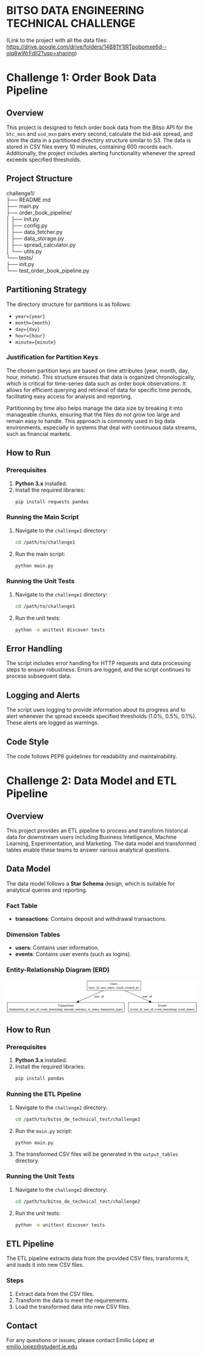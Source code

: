 # BITSO DATA ENGINEERING TECHNICAL CHALLENGE
(Link to the project with all the data files: https://drive.google.com/drive/folders/14B81Y1IRTpobomxe6d--oiq8wWrFdlI2?usp=sharing)
# Challenge 1: Order Book Data Pipeline

## Overview

This project is designed to fetch order book data from the Bitso API for the `btc_mxn` and `usd_mxn` pairs every second, calculate the bid-ask spread, and store the data in a partitioned directory structure similar to S3. The data is stored in CSV files every 10 minutes, containing 600 records each. Additionally, the project includes alerting functionality whenever the spread exceeds specified thresholds.

## Project Structure

challenge1/<br>
├── README.md<br>
├── main.py<br>
├── order_book_pipeline/<br>
│ ├── init.py<br>
│ ├── config.py<br>
│ ├── data_fetcher.py<br>
│ ├── data_storage.py<br>
│ ├── spread_calculator.py<br>
│ └── utils.py<br>
└── tests/<br>
├── init.py<br>
└── test_order_book_pipeline.py<br>


## Partitioning Strategy

The directory structure for partitions is as follows:
- `year={year}`
- `month={month}`
- `day={day}`
- `hour={hour}`
- `minute={minute}`

### Justification for Partition Keys

The chosen partition keys are based on time attributes (year, month, day, hour, minute). This structure ensures that data is organized chronologically, which is critical for time-series data such as order book observations. It allows for efficient querying and retrieval of data for specific time periods, facilitating easy access for analysis and reporting.

Partitioning by time also helps manage the data size by breaking it into manageable chunks, ensuring that the files do not grow too large and remain easy to handle. This approach is commonly used in big data environments, especially in systems that deal with continuous data streams, such as financial markets.

## How to Run

### Prerequisites

1. **Python 3.x** installed.
2. Install the required libraries:
    ```bash
    pip install requests pandas
    ```

### Running the Main Script

1. Navigate to the `challenge1` directory:
    ```bash
    cd /path/to/challenge1
    ```
2. Run the main script:
    ```bash
    python main.py
    ```

### Running the Unit Tests

1. Navigate to the `challenge1` directory:
    ```bash
    cd /path/to/challenge1
    ```
2. Run the unit tests:
    ```bash
    python -m unittest discover tests
    ```

## Error Handling

The script includes error handling for HTTP requests and data processing steps to ensure robustness. Errors are logged, and the script continues to process subsequent data.

## Logging and Alerts

The script uses logging to provide information about its progress and to alert whenever the spread exceeds specified thresholds (1.0%, 0.5%, 0.1%). These alerts are logged as warnings.

## Code Style

The code follows PEP8 guidelines for readability and maintainability.

# Challenge 2: Data Model and ETL Pipeline

## Overview

This project provides an ETL pipeline to process and transform historical data for downstream users including Business Intelligence, Machine Learning, Experimentation, and Marketing. The data model and transformed tables enable these teams to answer various analytical questions.

## Data Model

The data model follows a **Star Schema** design, which is suitable for analytical queries and reporting.

### Fact Table
- **transactions**: Contains deposit and withdrawal transactions.

### Dimension Tables
- **users**: Contains user information.
- **events**: Contains user events (such as logins).

### Entity-Relationship Diagram (ERD)

![ERD](challenge2/erd/erd_image.png)

## How to Run

### Prerequisites

1. **Python 3.x** installed.
2. Install the required libraries:
    ```bash
    pip install pandas
    ```

### Running the ETL Pipeline

1. Navigate to the `challenge2` directory:
    ```bash
    cd /path/to/bitso_de_technical_test/challenge2
    ```
2. Run the `main.py` script:
    ```bash
    python main.py
    ```
3. The transformed CSV files will be generated in the `output_tables` directory.

### Running the Unit Tests

1. Navigate to the `challenge2` directory:
    ```bash
    cd /path/to/bitso_de_technical_test/challenge2
    ```
2. Run the unit tests:
    ```bash
    python -m unittest discover tests
    ```

## ETL Pipeline

The ETL pipeline extracts data from the provided CSV files, transforms it, and loads it into new CSV files.

### Steps

1. Extract data from the CSV files.
2. Transform the data to meet the requirements.
3. Load the transformed data into new CSV files.

## Contact

For any questions or issues, please contact Emilio López at emilio.lopez@student.ie.edu
